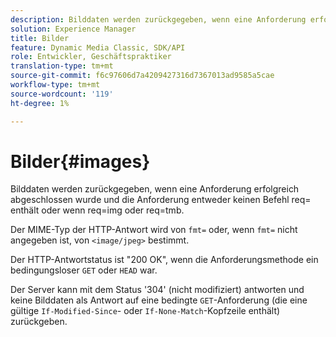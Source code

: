 ```yaml
---
description: Bilddaten werden zurückgegeben, wenn eine Anforderung erfolgreich abgeschlossen wurde und die Anforderung entweder keinen Befehl req= enthält oder wenn req=img oder req=tmb.
solution: Experience Manager
title: Bilder
feature: Dynamic Media Classic, SDK/API
role: Entwickler, Geschäftspraktiker
translation-type: tm+mt
source-git-commit: f6c97606d7a4209427316d7367013ad9585a5cae
workflow-type: tm+mt
source-wordcount: '119'
ht-degree: 1%

---
```



# Bilder{#images}

Bilddaten werden zurückgegeben, wenn eine Anforderung erfolgreich abgeschlossen wurde und die Anforderung entweder keinen Befehl req= enthält oder wenn req=img oder req=tmb.

Der MIME-Typ der HTTP-Antwort wird von `fmt=` oder, wenn `fmt=` nicht angegeben ist, von `<image/jpeg>` bestimmt.

Der HTTP-Antwortstatus ist &quot;200 OK&quot;, wenn die Anforderungsmethode ein bedingungsloser `GET` oder `HEAD` war.

Der Server kann mit dem Status &#39;304&#39; (nicht modifiziert) antworten und keine Bilddaten als Antwort auf eine bedingte `GET`-Anforderung (die eine gültige `If-Modified-Since`- oder `If-None-Match`-Kopfzeile enthält) zurückgeben.
